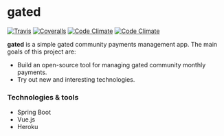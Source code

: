 # gated

[![Travis](https://img.shields.io/travis/marchev/gated.svg)](https://travis-ci.org/marchev/gated) [![Coveralls](https://img.shields.io/coveralls/marchev/gated.svg)](https://coveralls.io/github/marchev/gated) [![Code Climate](https://img.shields.io/codeclimate/issues/github/marchev/gated.svg)](https://codeclimate.com/github/marchev/gated/issues) [![Code Climate](https://img.shields.io/codeclimate/github/marchev/gated.svg)](https://codeclimate.com/github/marchev/gated)

**gated** is a simple gated community payments management app. The main goals of this project are:
* Build an open-source tool for managing gated community monthly payments.
* Try out new and interesting technologies.

### Technologies & tools ###

* Spring Boot
* Vue.js
* Heroku
